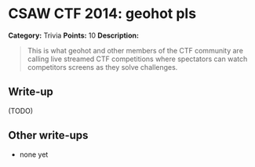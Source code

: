# CSAW CTF 2014: geohot pls

**Category:** Trivia
**Points:** 10
**Description:**

> This is what geohot and other members of the CTF community are calling live streamed CTF competitions where spectators can watch competitors screens as they solve challenges.

## Write-up

(TODO)

## Other write-ups

* none yet
